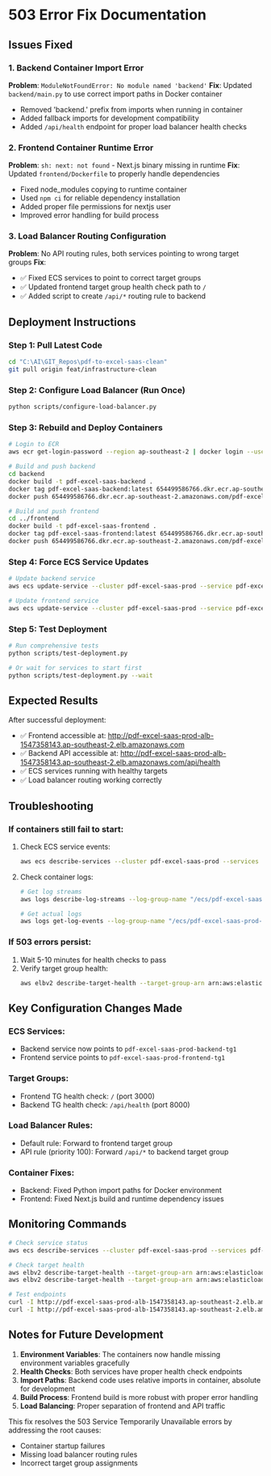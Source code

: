 # 503 Error Fix Documentation

## Issues Fixed

### 1. Backend Container Import Error
**Problem**: `ModuleNotFoundError: No module named 'backend'`
**Fix**: Updated `backend/main.py` to use correct import paths in Docker container
- Removed 'backend.' prefix from imports when running in container
- Added fallback imports for development compatibility
- Added `/api/health` endpoint for proper load balancer health checks

### 2. Frontend Container Runtime Error  
**Problem**: `sh: next: not found` - Next.js binary missing in runtime
**Fix**: Updated `frontend/Dockerfile` to properly handle dependencies
- Fixed node_modules copying to runtime container
- Used `npm ci` for reliable dependency installation
- Added proper file permissions for nextjs user
- Improved error handling for build process

### 3. Load Balancer Routing Configuration
**Problem**: No API routing rules, both services pointing to wrong target groups
**Fix**: 
- ✅ Fixed ECS services to point to correct target groups
- ✅ Updated frontend target group health check path to `/`
- ✅ Added script to create `/api/*` routing rule to backend

## Deployment Instructions

### Step 1: Pull Latest Code
```bash
cd "C:\AI\GIT_Repos\pdf-to-excel-saas-clean"
git pull origin feat/infrastructure-clean
```

### Step 2: Configure Load Balancer (Run Once)
```bash
python scripts/configure-load-balancer.py
```

### Step 3: Rebuild and Deploy Containers
```bash
# Login to ECR
aws ecr get-login-password --region ap-southeast-2 | docker login --username AWS --password-stdin 654499586766.dkr.ecr.ap-southeast-2.amazonaws.com

# Build and push backend
cd backend
docker build -t pdf-excel-saas-backend .
docker tag pdf-excel-saas-backend:latest 654499586766.dkr.ecr.ap-southeast-2.amazonaws.com/pdf-excel-saas-backend:latest
docker push 654499586766.dkr.ecr.ap-southeast-2.amazonaws.com/pdf-excel-saas-backend:latest

# Build and push frontend  
cd ../frontend
docker build -t pdf-excel-saas-frontend .
docker tag pdf-excel-saas-frontend:latest 654499586766.dkr.ecr.ap-southeast-2.amazonaws.com/pdf-excel-saas-frontend:latest
docker push 654499586766.dkr.ecr.ap-southeast-2.amazonaws.com/pdf-excel-saas-frontend:latest
```

### Step 4: Force ECS Service Updates
```bash
# Update backend service
aws ecs update-service --cluster pdf-excel-saas-prod --service pdf-excel-saas-prod-backend-service-ybmcywzr --force-new-deployment --region ap-southeast-2

# Update frontend service
aws ecs update-service --cluster pdf-excel-saas-prod --service pdf-excel-saas-prod-frontend-service-sc418wqq --force-new-deployment --region ap-southeast-2
```

### Step 5: Test Deployment
```bash
# Run comprehensive tests
python scripts/test-deployment.py

# Or wait for services to start first
python scripts/test-deployment.py --wait
```

## Expected Results

After successful deployment:
- ✅ Frontend accessible at: http://pdf-excel-saas-prod-alb-1547358143.ap-southeast-2.elb.amazonaws.com
- ✅ Backend API accessible at: http://pdf-excel-saas-prod-alb-1547358143.ap-southeast-2.elb.amazonaws.com/api/health
- ✅ ECS services running with healthy targets
- ✅ Load balancer routing working correctly

## Troubleshooting

### If containers still fail to start:
1. Check ECS service events:
   ```bash
   aws ecs describe-services --cluster pdf-excel-saas-prod --services pdf-excel-saas-prod-backend-service-ybmcywzr --region ap-southeast-2
   ```

2. Check container logs:
   ```bash
   # Get log streams
   aws logs describe-log-streams --log-group-name "/ecs/pdf-excel-saas-prod-backend" --region ap-southeast-2 --order-by LastEventTime --descending --max-items 1
   
   # Get actual logs  
   aws logs get-log-events --log-group-name "/ecs/pdf-excel-saas-prod-backend" --log-stream-name "STREAM_NAME_FROM_ABOVE" --region ap-southeast-2
   ```

### If 503 errors persist:
1. Wait 5-10 minutes for health checks to pass
2. Verify target group health:
   ```bash
   aws elbv2 describe-target-health --target-group-arn arn:aws:elasticloadbalancing:ap-southeast-2:654499586766:targetgroup/pdf-excel-saas-prod-frontend-tg1/2d73c25e5780dcbe --region ap-southeast-2
   ```

## Key Configuration Changes Made

### ECS Services:
- Backend service now points to `pdf-excel-saas-prod-backend-tg1`
- Frontend service points to `pdf-excel-saas-prod-frontend-tg1`

### Target Groups:
- Frontend TG health check: `/` (port 3000)
- Backend TG health check: `/api/health` (port 8000)

### Load Balancer Rules:
- Default rule: Forward to frontend target group
- API rule (priority 100): Forward `/api/*` to backend target group

### Container Fixes:
- Backend: Fixed Python import paths for Docker environment
- Frontend: Fixed Next.js build and runtime dependency issues

## Monitoring Commands

```bash
# Check service status
aws ecs describe-services --cluster pdf-excel-saas-prod --services pdf-excel-saas-prod-backend-service-ybmcywzr pdf-excel-saas-prod-frontend-service-sc418wqq --region ap-southeast-2 --query "services[*].[serviceName,status,runningCount,desiredCount]" --output table

# Check target health
aws elbv2 describe-target-health --target-group-arn arn:aws:elasticloadbalancing:ap-southeast-2:654499586766:targetgroup/pdf-excel-saas-prod-frontend-tg1/2d73c25e5780dcbe --region ap-southeast-2
aws elbv2 describe-target-health --target-group-arn arn:aws:elasticloadbalancing:ap-southeast-2:654499586766:targetgroup/pdf-excel-saas-prod-backend-tg1/624d10cc4f445c11 --region ap-southeast-2

# Test endpoints
curl -I http://pdf-excel-saas-prod-alb-1547358143.ap-southeast-2.elb.amazonaws.com
curl -I http://pdf-excel-saas-prod-alb-1547358143.ap-southeast-2.elb.amazonaws.com/api/health
```

## Notes for Future Development

1. **Environment Variables**: The containers now handle missing environment variables gracefully
2. **Health Checks**: Both services have proper health check endpoints
3. **Import Paths**: Backend code uses relative imports in container, absolute for development
4. **Build Process**: Frontend build is more robust with proper error handling
5. **Load Balancing**: Proper separation of frontend and API traffic

This fix resolves the 503 Service Temporarily Unavailable errors by addressing the root causes:
- Container startup failures
- Missing load balancer routing rules  
- Incorrect target group assignments
